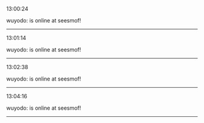 13:00:24

wuyodo: is online at seesmof!

---

13:01:14

wuyodo: is online at seesmof!

---

13:02:38

wuyodo: is online at seesmof!

---

13:04:16

wuyodo: is online at seesmof!

---

